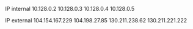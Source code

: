 IP internal
10.128.0.2
10.128.0.3
10.128.0.4
10.128.0.5

IP external
104.154.167.229 
104.198.27.85 
130.211.238.62
130.211.221.222
